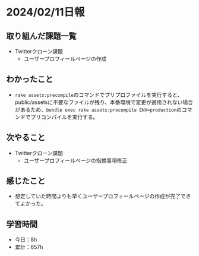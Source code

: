 # 2024/02/11日報
## 取り組んだ課題一覧
- Twitterクローン課題
  - ユーザープロフィールページの作成

## わかったこと
- `rake assets:precompile`のコマンドでプリプロファイルを実行すると、public/assetsに不要なファイルが残り、本番環境で変更が適用されない場合があるため、`bundle exec rake assets:precompile ENV=production`のコマンドでプリコンパイルを実行する。

## 次やること
- Twitterクローン課題
  - ユーザープロフィールページの指摘事項修正

## 感じたこと
- 想定していた時間よりも早くユーザープロフィールページの作成が完了できてよかった。

## 学習時間
- 今日：8h
- 累計：657h
